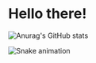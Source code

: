 <h1>Hello there!</h1>

![Anurag's GitHub stats](https://github-readme-stats.vercel.app/api?username=buritizinhw&count_private=true&show_icons=true&theme=dark)


![Snake animation](https://github.com/buritizinhw/buritizinhw/blob/output/github-contribution-grid-snake.svg)
